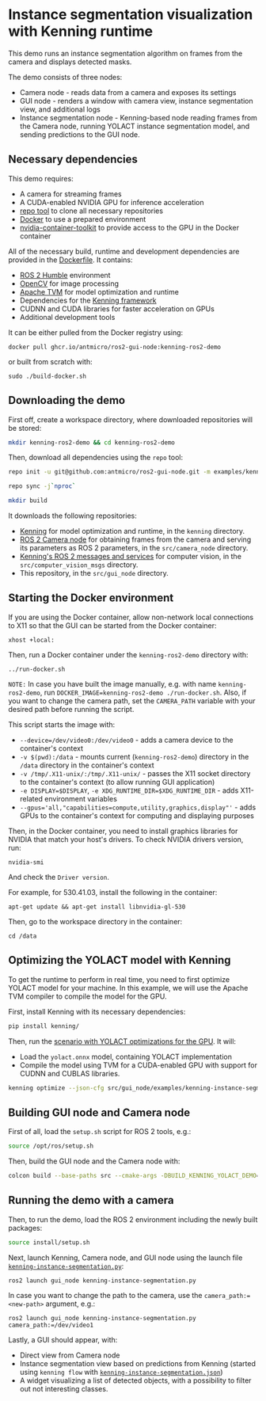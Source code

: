 # Instance segmentation visualization with Kenning runtime

This demo runs an instance segmentation algorithm on frames from the camera and displays detected masks.

The demo consists of three nodes:

* Camera node - reads data from a camera and exposes its settings
* GUI node - renders a window with camera view, instance segmentation view, and additional logs
* Instance segmentation node - Kenning-based node reading frames from the Camera node, running YOLACT instance segmentation model, and sending predictions to the GUI node.

## Necessary dependencies

This demo requires:

* A camera for streaming frames
* A CUDA-enabled NVIDIA GPU for inference acceleration
* [repo tool](https://gerrit.googlesource.com/git-repo/+/refs/heads/main/README.md) to clone all necessary repositories
* [Docker](https://www.docker.com/) to use a prepared environment
* [nvidia-container-toolkit](https://github.com/NVIDIA/nvidia-container-toolkit) to provide access to the GPU in the Docker container

All of the necessary build, runtime and development dependencies are provided in the [Dockerfile](./Dockerfile).
It contains:

* [ROS 2 Humble](https://docs.ros.org/en/humble/index.html) environment
* [OpenCV](https://github.com/opencv/opencv) for image processing
* [Apache TVM](https://github.com/apache/tvm) for model optimization and runtime
* Dependencies for the [Kenning framework](https://github.com/antmicro/kenning)
* CUDNN and CUDA libraries for faster acceleration on GPUs
* Additional development tools

It can be either pulled from the Docker registry using:

```
docker pull ghcr.io/antmicro/ros2-gui-node:kenning-ros2-demo
```

or built from scratch with:

```
sudo ./build-docker.sh
```

## Downloading the demo

First off, create a workspace directory, where downloaded repositories will be stored:

```bash
mkdir kenning-ros2-demo && cd kenning-ros2-demo
```

Then, download all dependencies using the `repo` tool:

```bash
repo init -u git@github.com:antmicro/ros2-gui-node.git -m examples/kenning-instance-segmentation/manifest.xml

repo sync -j`nproc`

mkdir build
```

It downloads the following repositories:

* [Kenning](https://github.com/antmicro/kenning) for model optimization and runtime, in the `kenning` directory.
* [ROS 2 Camera node](https://github.com/antmicro/ros2-camera-node) for obtaining frames from the camera and serving its parameters as ROS 2 parameters, in the `src/camera_node` directory.
* [Kenning's ROS 2 messages and services](https://github.com/antmicro/ros2-kenning-computer-vision-msgs) for computer vision, in the `src/computer_vision_msgs` directory.
* This repository, in the `src/gui_node` directory.

## Starting the Docker environment

If you are using the Docker container, allow non-network local connections to X11 so that the GUI can be started from the Docker container:

```
xhost +local:
```

Then, run a Docker container under the `kenning-ros2-demo` directory with:

```
../run-docker.sh
```

`NOTE:` In case you have built the image manually, e.g. with name `kenning-ros2-demo`, run `DOCKER_IMAGE=kenning-ros2-demo ./run-docker.sh`.
Also, if you want to change the camera path, set the `CAMERA_PATH` variable with your desired path before running the script.

This script starts the image with:

* `--device=/dev/video0:/dev/video0` - adds a camera device to the container's context
* `-v $(pwd):/data` - mounts current (`kenning-ros2-demo`) directory in the `/data` directory in the container's context
* `-v /tmp/.X11-unix/:/tmp/.X11-unix/` - passes the X11 socket directory to the container's context (to allow running GUI application)
* `-e DISPLAY=$DISPLAY`, `-e XDG_RUNTIME_DIR=$XDG_RUNTIME_DIR` - adds X11-related environment variables
* `--gpus='all,"capabilities=compute,utility,graphics,display"'` - adds GPUs to the container's context for computing and displaying purposes

Then, in the Docker container, you need to install graphics libraries for NVIDIA that match your host's drivers.
To check NVIDIA drivers version, run:

```
nvidia-smi
```

And check the `Driver version`.

For example, for 530.41.03, install the following in the container:

```
apt-get update && apt-get install libnvidia-gl-530
```

Then, go to the workspace directory in the container:

```
cd /data
```

## Optimizing the YOLACT model with Kenning

To get the runtime to perform in real time, you need to first optimize YOLACT model for your machine.
In this example, we will use the Apache TVM compiler to compile the model for the GPU.

First, install Kenning with its necessary dependencies:

```bash
pip install kenning/
```

Then, run the [scenario with YOLACT optimizations for the GPU](https://github.com/antmicro/kenning/blob/main/scripts/jsonconfigs/yolact-tvm-gpu-detection.json).
It will:

* Load the `yolact.onnx` model, containing YOLACT implementation
* Compile the model using TVM for a CUDA-enabled GPU with support for CUDNN and CUBLAS libraries.

```bash
kenning optimize --json-cfg src/gui_node/examples/kenning-instance-segmentation/yolact-tvm-gpu-optimization.json
```

## Building GUI node and Camera node

First of all, load the `setup.sh` script for ROS 2 tools, e.g.:

```bash
source /opt/ros/setup.sh
```

Then, build the GUI node and the Camera node with:

```bash
colcon build --base-paths src --cmake-args -DBUILD_KENNING_YOLACT_DEMO=y
```

## Running the demo with a camera

Then, to run the demo, load the ROS 2 environment including the newly built packages:

```bash
source install/setup.sh
```

Next, launch Kenning, Camera node, and GUI node using the launch file [`kenning-instance-segmentation.py`](./kenning-instance-segmentation.py):

```
ros2 launch gui_node kenning-instance-segmentation.py
```

In case you want to change the path to the camera, use the `camera_path:=<new-path>` argument, e.g.:

```
ros2 launch gui_node kenning-instance-segmentation.py camera_path:=/dev/video1
```

Lastly, a GUI should appear, with:

* Direct view from Camera node
* Instance segmentation view based on predictions from Kenning (started using `kenning flow` with [`kenning-instance-segmentation.json`](./kenning-instance-segmentation.json))
* A widget visualizing a list of detected objects, with a possibility to filter out not interesting classes.

